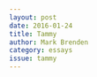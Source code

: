 ```yaml
---
layout: post 
date: 2016-01-24
title: Tammy
author: Mark Brenden
category: essays
issue: tammy
---
```

